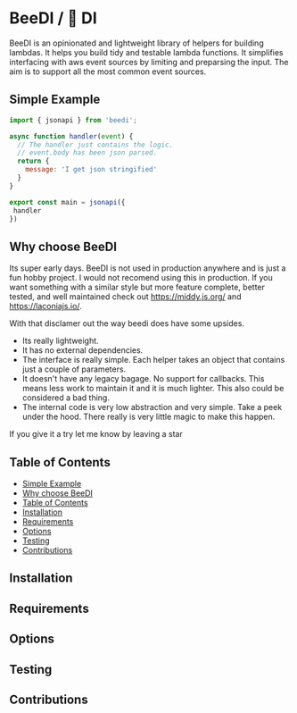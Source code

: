 # BeeDI / 🐝 DI

BeeDI is an opinionated and lightweight library of helpers for building lambdas. It helps you build tidy and testable lambda functions.
It simplifies interfacing with aws event sources by limiting and preparsing the input. The aim is to support all the most common event sources.

## Simple Example

```js
import { jsonapi } from 'beedi';

async function handler(event) {
  // The handler just contains the logic.
  // event.body has been json parsed.
  return {
    message: 'I get json stringified'
  }
}

export const main = jsonapi({
 handler
})
```

## Why choose BeeDI

Its super early days. BeeDI is not used in production anywhere and is just a fun hobby project. I would not recomend using this in production. If you want something with a similar style but more feature complete, better tested, and well maintained check out https://middy.js.org/ and https://laconiajs.io/.

With that disclamer out the way beedi does have some upsides.

* Its really lightweight.
* It has no external dependencies. 
* The interface is really simple. Each helper takes an object that contains just a couple of parameters.
* It doesn't have any legacy bagage. No support for callbacks. This means less work to maintain it and it is much lighter. This also could be considered a bad thing.
* The internal code is very low abstraction and very simple. Take a peek under the hood. There really is very little magic to make this happen.

If you give it a try let me know by leaving a star

## Table of Contents
  * [Simple Example](#simple-example)
  * [Why choose BeeDI](#why-choose-beedi)
  * [Table of Contents](#table-of-contents)
  * [Installation](#installation)
  * [Requirements](#requirements)
  * [Options](#options)
  * [Testing](#testing)
  * [Contributions](#contributions)


## Installation

## Requirements

## Options

## Testing

## Contributions
